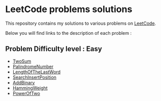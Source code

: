 # LeetCode problems solutions 

This repository contains my solutions to various problems on [LeetCode](https://leetcode.com/problemset/). 

Below you will find links to the description of each problem : 

## Problem Difficulty level : Easy 

- [TwoSum](./leetcode-problems-solutions/easy-lavel/two-sum/README.md)
- [PalindromeNumber](./leetcode-problems-solutions/easy-lavel/palindrome-number/README.md)
- [LengthOfTheLastWord](./leetcode-problems-solutions/easy-lavel/length-of-last-word/README.md)
- [SearchInsertPosition](./leetcode-problems-solutions/easy-lavel/search-insert-position/README.md)
- [AddBinary](./leetcode-problems-solutions/easy-lavel/add-binary/README.md)
- [HammingWeight](./leetcode-problems-solutions/easy-lavel/hamming-weight/README.md)
- [PowerOfTwo](./leetcode-problems-solutions/easy-lavel/power-of-two/README.md)
